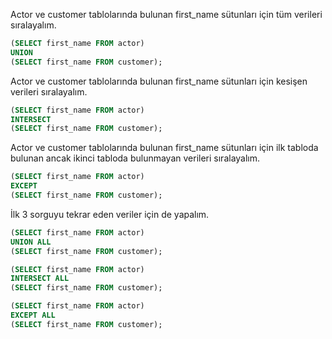 <p>Actor ve customer tablolarında bulunan first_name sütunları için tüm verileri sıralayalım.</p>

```sql
(SELECT first_name FROM actor)
UNION
(SELECT first_name FROM customer);
```

<p>Actor ve customer tablolarında bulunan first_name sütunları için kesişen verileri sıralayalım.</p>

```sql
(SELECT first_name FROM actor)
INTERSECT
(SELECT first_name FROM customer);
```

<p>Actor ve customer tablolarında bulunan first_name sütunları için ilk tabloda bulunan ancak ikinci tabloda bulunmayan verileri sıralayalım.</p>

```sql
(SELECT first_name FROM actor)
EXCEPT
(SELECT first_name FROM customer);
```

<p>İlk 3 sorguyu tekrar eden veriler için de yapalım.</p>

```sql
(SELECT first_name FROM actor)
UNION ALL
(SELECT first_name FROM customer);
```

```sql
(SELECT first_name FROM actor)
INTERSECT ALL
(SELECT first_name FROM customer);
```

```sql
(SELECT first_name FROM actor)
EXCEPT ALL
(SELECT first_name FROM customer);
```